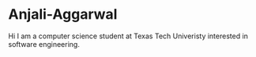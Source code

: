 # Anjali-Aggarwal
Hi I am a computer science student at Texas Tech Univeristy interested in software engineering.
